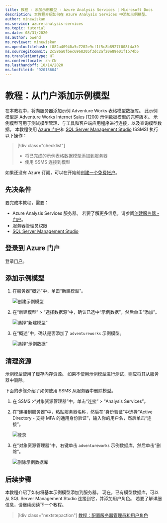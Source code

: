 ```yaml
---
title: 教程 - 添加示例模型 - Azure Analysis Services | Microsoft Docs
description: 本教程介绍如何在 Azure Analysis Services 中添加示例模型。
author: minewiskan
ms.service: azure-analysis-services
ms.topic: tutorial
ms.date: 08/31/2020
ms.author: owend
ms.reviewer: minewiskan
ms.openlocfilehash: f882a40940a5c7202e9cf1f5c8b8927f008f4a39
ms.sourcegitcommit: 2c586a0fbec6968205f3dc2af20e89e01f1b74b5
ms.translationtype: HT
ms.contentlocale: zh-CN
ms.lasthandoff: 10/14/2020
ms.locfileid: "92013604"
---
```

# <a name="tutorial-add-a-sample-model-from-the-portal"></a>教程：从门户添加示例模型

在本教程中，将向服务器添加示例 Adventure Works 表格模型数据库。 此示例模型是 Adventure Works Internet Sales (1200) 示例数据模型的完整版本。 示例模型可用于测试模型管理、与工具和客户端应用程序进行连接，以及查询模型数据。 本教程使用 [Azure 门户](https://portal.azure.com)和 [SQL Server Management Studio](/sql/ssms/download-sql-server-management-studio-ssms) (SSMS) 执行以下操作： 

> [!div class="checklist"]
> * 将已完成的示例表格数据模型添加到服务器 
> * 使用 SSMS 连接到模型

如果还没有 Azure 订阅，可以在开始前[创建一个免费帐户](https://azure.microsoft.com/free/)。

## <a name="prerequisites"></a>先决条件

要完成本教程，需要：

- Azure Analysis Services 服务器。 若要了解更多信息，请参阅[创建服务器 - 门户](analysis-services-create-server.md)。
- 服务器管理员权限
- [SQL Server Management Studio](/sql/ssms/download-sql-server-management-studio-ssms)


## <a name="sign-in-to-the-azure-portal"></a>登录到 Azure 门户

登录[门户](https://portal.azure.com/)。

## <a name="add-a-sample-model"></a>添加示例模型

1. 在服务器“概述”中，单击“新建模型”。

    ![创建示例模型](./media/analysis-services-create-sample-model/aas-create-sample-new-model.png)

2. 在“新建模型” > “选择数据源”中，确认已选中“示例数据”，然后单击“添加”。   

    ![选择“新建模型”](./media/analysis-services-create-sample-model/aas-create-sample-data.png)

3. 在“概述”中，确认是否添加了 `adventureworks` 示例模型。

    ![选择“示例数据”](./media/analysis-services-create-sample-model/aas-create-sample-verify.png)


## <a name="clean-up-resources"></a>清理资源

示例模型使用了缓存内存资源。 如果不使用示例模型进行测试，则应将其从服务器中删除。

下面的步骤介绍了如何使用 SSMS 从服务器中删除模型。

1. 在 SSMS >“对象资源管理器”中，单击“连接” > “Analysis Services”。

2. 在“连接到服务器”中，粘贴服务器名称，然后在“身份验证”中选择“Active Directory - 支持 MFA 的通用身份验证”，输入你的用户名，然后单击“连接”。

    ![登录](./media/analysis-services-create-sample-model/aas-create-sample-cleanup-signin.png)

3. 在“对象资源管理器”中，右键单击 `adventureworks` 示例数据库，然后单击“删除”。 

    ![删除示例数据库](./media/analysis-services-create-sample-model/aas-create-sample-cleanup-delete.png)

## <a name="next-steps"></a>后续步骤 

本教程介绍了如何将基本示例模型添加到服务器。 现在，已有模型数据库，可以从 SQL Server Management Studio 连接到它，并添加用户角色。 若要了解详细信息，请继续阅读下一个教程。

> [!div class="nextstepaction"]
> [教程：配置服务器管理员和用户角色](tutorials/analysis-services-tutorial-roles.md)